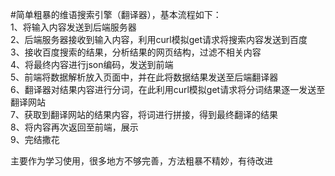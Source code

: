 #简单粗暴的维语搜索引擎（翻译器），基本流程如下：<br>
1、将输入内容发送到后端服务器<br>
2、后端服务器接收到输入内容，利用curl模拟get请求将搜索内容发送到百度<br>
3、接收百度搜索的结果，分析结果的网页结构，过滤不相关内容<br>
4、将最终内容进行json编码，发送到前端<br>
5、前端将数据解析放入页面中，并在此将数据结果发送至后端翻译器<br>
6、翻译器对结果内容进行分词，在此利用curl模拟get请求将分词结果逐一发送至翻译网站<br>
7、获取到翻译网站的结果内容，将词进行拼接，得到最终翻译的结果<br>
8、将内容再次返回至前端，展示<br>
9、完结撒花<br>

主要作为学习使用，很多地方不够完善，方法粗暴不精妙，有待改进<br>